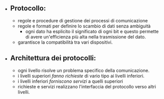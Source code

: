 - ## Protocollo:
	- regole e procedure di gestione dei processi di  comunicazione
	- regole e formati per definire lo scambio di dati senza ambiguità
		- ogni dato ha esplicito il significato di ogni bit e questo permette di avere un'efficienza più alta nella trasmissione del dato.
	- garantisce la compatibilità tra vari dispositivi.
- ## Architettura dei protocolli:
	- ogni livello risolve un problema specifico della comunicazione.
	- i livelli superiori _fanno richieste_ di vario tipo ai livelli inferiori.
	- i livelli inferiori _forniscono servizi_ a quelli superiori
	- richieste e servizi realizzano l'interfaccia del protocollo verso altri livelli. 